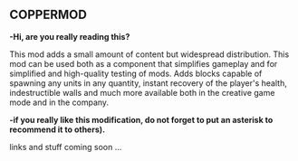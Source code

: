 ## COPPERMOD

**-Hi, are you really reading this?**

This mod adds a small amount of content but widespread distribution.
This mod can be used both as a component that simplifies gameplay and for simplified and high-quality testing of mods. Аdds blocks capable of spawning any units in any quantity, instant recovery of the player's health, indestructible walls and much more available both in the creative game mode and in the company.

**-if you really like this modification, do not forget to put an asterisk to recommend it to others).**

links and stuff coming soon ... 
